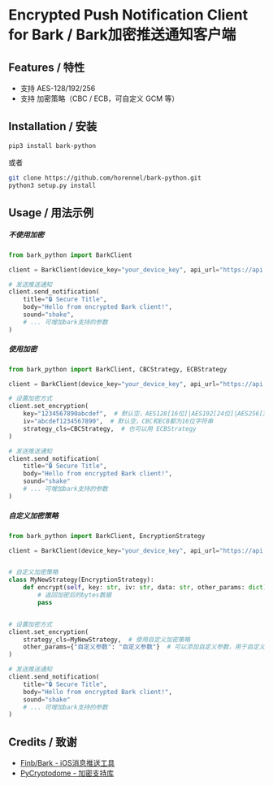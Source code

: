 # Encrypted Push Notification Client for Bark / Bark加密推送通知客户端

## Features / 特性

- 支持 AES-128/192/256
- 支持 加密策略（CBC / ECB，可自定义 GCM 等）

## Installation / 安装

```bash
pip3 install bark-python
```

或者

```bash
git clone https://github.com/horennel/bark-python.git
python3 setup.py install
```

## Usage / 用法示例

##### 不使用加密

```python
from bark_python import BarkClient

client = BarkClient(device_key="your_device_key", api_url="https://api.day.app")

# 发送推送通知
client.send_notification(
    title="🔒 Secure Title",
    body="Hello from encrypted Bark client!",
    sound="shake",
    # ... 可增加bark支持的参数
)
```

##### 使用加密

```python
from bark_python import BarkClient, CBCStrategy, ECBStrategy

client = BarkClient(device_key="your_device_key", api_url="https://api.day.app")

# 设置加密方式
client.set_encryption(
    key="1234567890abcdef",  # 默认空，AES128[16位]|AES192[24位]|AES256[32位] 字符串
    iv="abcdef1234567890",  # 默认空，CBC和ECB都为16位字符串
    strategy_cls=CBCStrategy,  # 也可以用 ECBStrategy
)

# 发送推送通知
client.send_notification(
    title="🔒 Secure Title",
    body="Hello from encrypted Bark client!",
    sound="shake"
    # ... 可增加bark支持的参数
)
```

##### 自定义加密策略

```python
from bark_python import BarkClient, EncryptionStrategy

client = BarkClient(device_key="your_device_key", api_url="https://api.day.app")


# 自定义加密策略
class MyNewStrategy(EncryptionStrategy):
    def encrypt(self, key: str, iv: str, data: str, other_params: dict) -> bytes:
        # 返回加密后的bytes数据
        pass


# 设置加密方式
client.set_encryption(
    strategy_cls=MyNewStrategy,  # 使用自定义加密策略
    other_params={"自定义参数": "自定义参数"}  # 可以添加自定义参数，用于自定义加密策略
)

# 发送推送通知
client.send_notification(
    title="🔒 Secure Title",
    body="Hello from encrypted Bark client!",
    sound="shake"
    # ... 可增加bark支持的参数
)
```

## Credits / 致谢

- [Finb/Bark - iOS消息推送工具](https://github.com/Finb/Bark)
- [PyCryptodome - 加密支持库](https://github.com/Legrandin/pycryptodome)
